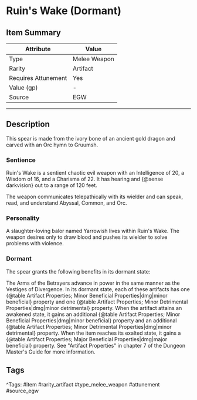 # Ruin's Wake (Dormant)

## Item Summary

| Attribute            | Value                        |
|----------------------|------------------------------|
| Type                 | Melee Weapon |
| Rarity               | Artifact             |
| Requires Attunement  | Yes                |
| Value (gp)           | -    |
| Source               | EGW |

---

## Description

This spear is made from the ivory bone of an ancient gold dragon and carved with an Orc hymn to Gruumsh.

### Sentience

Ruin's Wake is a sentient chaotic evil weapon with an Intelligence of 20, a Wisdom of 16, and a Charisma of 22. It has hearing and {@sense darkvision} out to a range of 120 feet.

The weapon communicates telepathically with its wielder and can speak, read, and understand Abyssal, Common, and Orc.

### Personality

A slaughter-loving balor named Yarrowish lives within Ruin's Wake. The weapon desires only to draw blood and pushes its wielder to solve problems with violence.

### Dormant

The spear grants the following benefits in its dormant state:

The Arms of the Betrayers advance in power in the same manner as the Vestiges of Divergence. In its dormant state, each of these artifacts has one {@table Artifact Properties; Minor Beneficial Properties|dmg|minor beneficial} property and one {@table Artifact Properties; Minor Detrimental Properties|dmg|minor detrimental} property. When the artifact attains an awakened state, it gains an additional {@table Artifact Properties; Minor Beneficial Properties|dmg|minor beneficial} property and an additional {@table Artifact Properties; Minor Detrimental Properties|dmg|minor detrimental} property. When the item reaches its exalted state, it gains a {@table Artifact Properties; Major Beneficial Properties|dmg|major beneficial} property. See "Artifact Properties" in chapter 7 of the Dungeon Master's Guide for more information.

## Tags

^Tags: #item #rarity_artifact #type_melee_weapon #attunement #source_egw